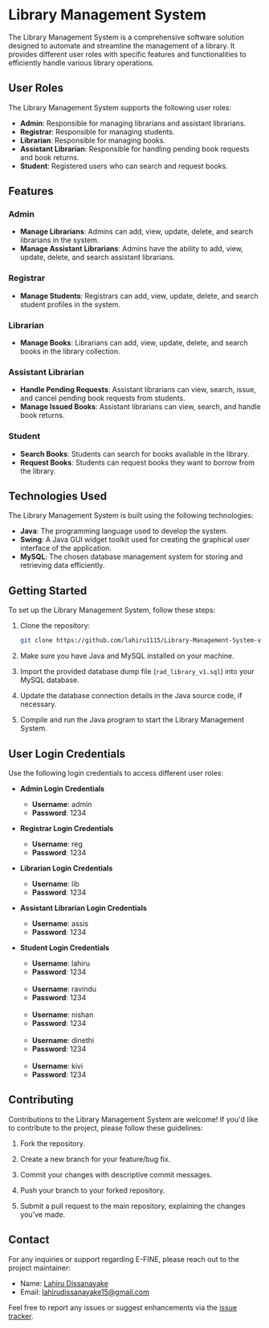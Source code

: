 # Library Management System

The Library Management System is a comprehensive software solution designed to automate and streamline the management of a library. It provides different user roles with specific features and functionalities to efficiently handle various library operations.

## User Roles

The Library Management System supports the following user roles:

- **Admin**: Responsible for managing librarians and assistant librarians.
- **Registrar**: Responsible for managing students.
- **Librarian**: Responsible for managing books.
- **Assistant Librarian**: Responsible for handling pending book requests and book returns.
- **Student**: Registered users who can search and request books.

## Features

### Admin

- **Manage Librarians**: Admins can add, view, update, delete, and search librarians in the system.
- **Manage Assistant Librarians**: Admins have the ability to add, view, update, delete, and search assistant librarians.

### Registrar

- **Manage Students**: Registrars can add, view, update, delete, and search student profiles in the system.

### Librarian

- **Manage Books**: Librarians can add, view, update, delete, and search books in the library collection.

### Assistant Librarian

- **Handle Pending Requests**: Assistant librarians can view, search, issue, and cancel pending book requests from students.
- **Manage Issued Books**: Assistant librarians can view, search, and handle book returns.

### Student

- **Search Books**: Students can search for books available in the library.
- **Request Books**: Students can request books they want to borrow from the library.

## Technologies Used

The Library Management System is built using the following technologies:

- **Java**: The programming language used to develop the system.
- **Swing**: A Java GUI widget toolkit used for creating the graphical user interface of the application.
- **MySQL**: The chosen database management system for storing and retrieving data efficiently.

## Getting Started

To set up the Library Management System, follow these steps:

1. Clone the repository:

   ```bash
   git clone https://github.com/lahiru1115/Library-Management-System-v1.git
   ```

2. Make sure you have Java and MySQL installed on your machine.

3. Import the provided database dump file (`rad_library_v1.sql`) into your MySQL database.

4. Update the database connection details in the Java source code, if necessary.

5. Compile and run the Java program to start the Library Management System.

## User Login Credentials

Use the following login credentials to access different user roles:

- **Admin Login Credentials**
  - **Username**: admin
  - **Password**: 1234

- **Registrar Login Credentials**
  - **Username**: reg
  - **Password**: 1234

- **Librarian Login Credentials**
  - **Username**: lib
  - **Password**: 1234

- **Assistant Librarian Login Credentials**
  - **Username**: assis
  - **Password**: 1234

- **Student Login Credentials**
  - **Username**: lahiru
  - **Password**: 1234 <br> <br>
  - **Username**: ravindu
  - **Password**: 1234 <br> <br>
  - **Username**: nishan
  - **Password**: 1234 <br> <br>
  - **Username**: dinethi
  - **Password**: 1234 <br> <br>
  - **Username**: kivi
  - **Password**: 1234

## Contributing

Contributions to the Library Management System are welcome! If you'd like to contribute to the project, please follow these guidelines:

1. Fork the repository.

2. Create a new branch for your feature/bug fix.

3. Commit your changes with descriptive commit messages.

4. Push your branch to your forked repository.

5. Submit a pull request to the main repository, explaining the changes you've made.

## Contact

For any inquiries or support regarding E-FINE, please reach out to the project maintainer:

- Name: [Lahiru Dissanayake](https://github.com/lahiru1115)
- Email: [lahirudissanayake15@gmail.com](mailto:lahirudissanayake15@gmail.com)

Feel free to report any issues or suggest enhancements via the [issue tracker](https://github.com/lahiru1115/Library-Management-System-v1/issues).
